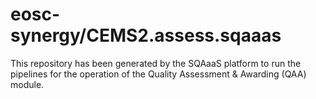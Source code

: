 <!--
SPDX-FileCopyrightText: Copyright contributors to the Software Quality Assurance as a Service (SQAaaS) project <sqaaas@ibergrid.eu>

SPDX-License-Identifier: GPL-3.0-only
-->

# eosc-synergy/CEMS2.assess.sqaaas
This repository has been generated by the SQAaaS platform to run the pipelines
for the operation of the
Quality Assessment & Awarding (QAA)
module.